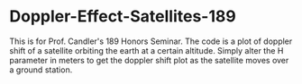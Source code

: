 # Doppler-Effect-Satellites-189

This is for Prof. Candler's 189 Honors Seminar. The code is a plot of doppler shift of a satellite orbiting the earth at a certain altitude. Simply alter the H parameter in meters to get the doppler shift plot as the satellite moves over a ground station.
